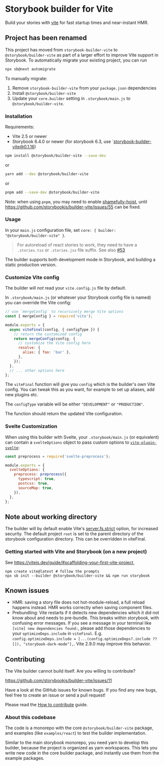 # Storybook builder for Vite

Build your stories with [vite](https://vitejs.dev/) for fast startup times and near-instant HMR.

## Project has been renamed

This project has moved from `storybook-builder-vite` to `@storybook/builder-vite` as part of a larger effort to improve Vite support in Storybook. To automatically migrate your existing project, you can run

```bash
npx sb@next automigrate
```

To manually migrate:

1. Remove `storybook-builder-vite` from your `package.json` dependencies
2. Install `@storybook/builder-vite`
3. Update your `core.builder` setting in `.storybook/main.js` to `@storybook/builder-vite`.

### Installation

Requirements:

- Vite 2.5 or newer
- Storybook 6.4.0 or newer (for storybook 6.3, use `storybook-builder-vite@0.1.16)

```bash
npm install @storybook/builder-vite --save-dev
```

or

```bash
yarn add --dev @storybook/builder-vite
```

or

```bash
pnpm add --save-dev @storybook/builder-vite
```

Note: when using `pnpm`, you may need to enable [shamefully-hoist](https://pnpm.io/npmrc#shamefully-hoist), until https://github.com/storybookjs/builder-vite/issues/55 can be fixed.

### Usage

In your `main.js` configuration file,
set `core: { builder: "@storybook/builder-vite" }`.

> For autoreload of react stories to work, they need to have a `.stories.tsx` or `.stories.jsx` file suffix.
> See also [#53](https://github.com/storybookjs/builder-vite/pull/53)

The builder supports both development mode in Storybook, and building a static production version.

### Customize Vite config

The builder will _not_ read your `vite.config.js` file by default.

In `.storybook/main.js` (or whatever your Storybook config file is named)
you can override the Vite config:

```javascript
// use `mergeConfig` to recursively merge Vite options
const { mergeConfig } = require('vite');

module.exports = {
  async viteFinal(config, { configType }) {
    // return the customized config
    return mergeConfig(config, {
      // customize the Vite config here
      resolve: {
        alias: { foo: 'bar' },
      },
    });
  },
  // ... other options here
};
```

The `viteFinal` function will give you `config` which is
the builder's own Vite config. You can tweak this as you want,
for example to set up aliases, add new plugins etc.

The `configType` variable will be either `"DEVELOPMENT"` or `"PRODUCTION"`.

The function should return the updated Vite configuration.

### Svelte Customization

When using this builder with Svelte, your `.storybook/main.js` (or equivalent)
can contain a `svelteOptions` object to pass custom options to
[`vite-plugin-svelte`](https://github.com/sveltejs/vite-plugin-svelte/tree/main/packages/vite-plugin-svelte):

```javascript
const preprocess = require('svelte-preprocess');

module.exports = {
  svelteOptions: {
    preprocess: preprocess({
      typescript: true,
      postcss: true,
      sourceMap: true,
    }),
  },
};
```

## Note about working directory

The builder will by default enable Vite's [server.fs.strict](https://vitejs.dev/config/#server-fs-strict)
option, for increased security. The default project `root` is set to the parent directory of the
storybook configuration directory. This can be overridden in viteFinal.

### Getting started with Vite and Storybook (on a new project)

See https://vitejs.dev/guide/#scaffolding-your-first-vite-project,

```
npm create vite@latest # follow the prompts
npx sb init --builder @storybook/builder-vite && npm run storybook
```

## Known issues

- HMR: saving a story file does not hot-module-reload, a full reload happens instead. HMR works correctly when saving component files.
- Prebundling: Vite restarts if it detects new dependencies which it did not know about and needs to pre-bundle. This breaks within storybook, with confusing error messages. If you see a message in your terminal like `[vite] new dependencies found:`, please add those dependencies to your `optimizeDeps.include` in `viteFinal`. E.g. `config.optimizeDeps.include = [...(config.optimizeDeps?.include ?? []), "storybook-dark-mode"],`. Vite 2.9.0 may improve this behavior.

## Contributing

The Vite builder cannot build itself.
Are you willing to contribute?

https://github.com/storybookjs/builder-vite/issues/11

Have a look at the GitHub issues for known bugs. If you find any new bugs,
feel free to create an issue or send a pull request!

Please read the [How to contribute](/CONTRIBUTING.md) guide.

### About this codebase

The code is a monorepo with the core `@storybook/builder-vite` package,
and examples (like `examples/react`) to test the builder implementation.

Similar to the main storybook monorepo, you need yarn to develop this builder, because the project is organized as yarn workspaces.
This lets you write new code in the core builder package, and instantly use them from
the example packages.

